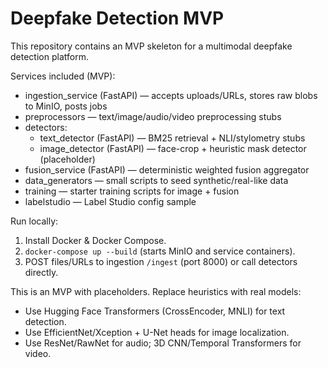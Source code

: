 # Deepfake Detection MVP

This repository contains an MVP skeleton for a multimodal deepfake detection platform.

Services included (MVP):
- ingestion_service (FastAPI) — accepts uploads/URLs, stores raw blobs to MinIO, posts jobs
- preprocessors — text/image/audio/video preprocessing stubs
- detectors:
  - text_detector (FastAPI) — BM25 retrieval + NLI/stylometry stubs
  - image_detector (FastAPI) — face-crop + heuristic mask detector (placeholder)
- fusion_service (FastAPI) — deterministic weighted fusion aggregator
- data_generators — small scripts to seed synthetic/real-like data
- training — starter training scripts for image + fusion
- labelstudio — Label Studio config sample

Run locally:
1. Install Docker & Docker Compose.
2. `docker-compose up --build` (starts MinIO and service containers).
3. POST files/URLs to ingestion `/ingest` (port 8000) or call detectors directly.

This is an MVP with placeholders. Replace heuristics with real models:
- Use Hugging Face Transformers (CrossEncoder, MNLI) for text detection.
- Use EfficientNet/Xception + U-Net heads for image localization.
- Use ResNet/RawNet for audio; 3D CNN/Temporal Transformers for video.
